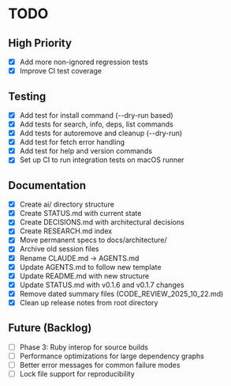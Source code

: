 # TODO

## High Priority

- [x] Add more non-ignored regression tests
- [x] Improve CI test coverage

## Testing

- [x] Add test for install command (--dry-run based)
- [x] Add tests for search, info, deps, list commands
- [x] Add tests for autoremove and cleanup (--dry-run)
- [x] Add test for fetch error handling
- [x] Add test for help and version commands
- [x] Set up CI to run integration tests on macOS runner

## Documentation

- [x] Create ai/ directory structure
- [x] Create STATUS.md with current state
- [x] Create DECISIONS.md with architectural decisions
- [x] Create RESEARCH.md index
- [x] Move permanent specs to docs/architecture/
- [x] Archive old session files
- [x] Rename CLAUDE.md → AGENTS.md
- [x] Update AGENTS.md to follow new template
- [x] Update README.md with new structure
- [x] Update STATUS.md with v0.1.6 and v0.1.7 changes
- [x] Remove dated summary files (CODE_REVIEW_2025_10_22.md)
- [x] Clean up release notes from root directory

## Future (Backlog)

- [ ] Phase 3: Ruby interop for source builds
- [ ] Performance optimizations for large dependency graphs
- [ ] Better error messages for common failure modes
- [ ] Lock file support for reproducibility
